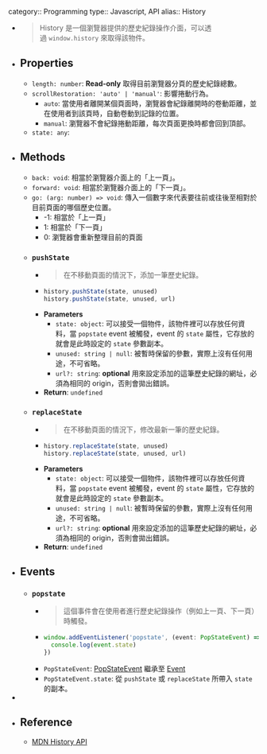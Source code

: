 category:: Programming
type:: Javascript, API
alias:: History

- > History 是一個瀏覽器提供的歷史紀錄操作介面，可以透過 `window.history` 來取得該物件。
- ## Properties
	- `length: number`: **Read-only** 取得目前瀏覽器分頁的歷史紀錄總數。
	- `scrollRestoration: 'auto' | 'manual'`: 影響捲動行為。
		- `auto`: 當使用者離開某個頁面時，瀏覽器會紀錄離開時的卷動距離，並在使用者到該頁時，自動卷動到記錄的位置。
		- `manual`: 瀏覽器不會紀錄捲動距離，每次頁面更換時都會回到頂部。
	- `state: any`:
- ## Methods
	- `back: void`: 相當於瀏覽器介面上的「上一頁」。
	- `forward: void`: 相當於瀏覽器介面上的「下一頁」。
	- `go: (arg: number) => void`: 傳入一個數字來代表要往前或往後至相對於目前頁面的哪個歷史位置。
		- -1: 相當於「上一頁」
		- 1: 相當於「下一頁」
		- 0: 瀏覽器會重新整理目前的頁面
	- ### `pushState`
		- > 在不移動頁面的情況下，添加一筆歷史紀錄。
		- ```javascript
		  history.pushState(state, unused)
		  history.pushState(state, unused, url)
		  ```
		- **Parameters**
			- `state: object`: 可以接受一個物件，該物件裡可以存放任何資料，當 `popstate` event 被觸發，event 的 `state` 屬性，它存放的就會是此時設定的 `state` 參數副本。
			- `unused: string | null`: 被暫時保留的參數，實際上沒有任何用途，不可省略。
			- `url?: string`: **optional** 用來設定添加的這筆歷史紀錄的網址，必須為相同的 origin，否則會拋出錯誤。
		- **Return**: `undefined`
	- ### `replaceState`
		- > 在不移動頁面的情況下，修改最新一筆的歷史紀錄。
		- ```javascript
		  history.replaceState(state, unused)
		  history.replaceState(state, unused, url)
		  ```
		- **Parameters**
			- `state: object`: 可以接受一個物件，該物件裡可以存放任何資料，當 `popstate` event 被觸發，event 的 `state` 屬性，它存放的就會是此時設定的 `state` 參數副本。
			- `unused: string | null`: 被暫時保留的參數，實際上沒有任何用途，不可省略。
			- `url?: string`: **optional** 用來設定添加的這筆歷史紀錄的網址，必須為相同的 origin，否則會拋出錯誤。
		- **Return**: `undefined`
- ## Events
	- ### `popstate`
		- > 這個事件會在使用者進行歷史紀錄操作（例如上一頁、下一頁）時觸發。
		- ```typescript
		  window.addEventListener('popstate', (event: PopStateEvent) => {
		    console.log(event.state)
		  })
		  ```
		- `PopStateEvent`: [PopStateEvent](https://developer.mozilla.org/en-US/docs/Web/API/PopStateEvent) 繼承至 [Event](https://developer.mozilla.org/en-US/docs/Web/API/Event)
		- `PopStateEvent.state`: 從 `pushState` 或 `replaceState` 所帶入 `state` 的副本。
-
- ## Reference
	- [MDN History API](https://developer.mozilla.org/en-US/docs/Web/API/History)